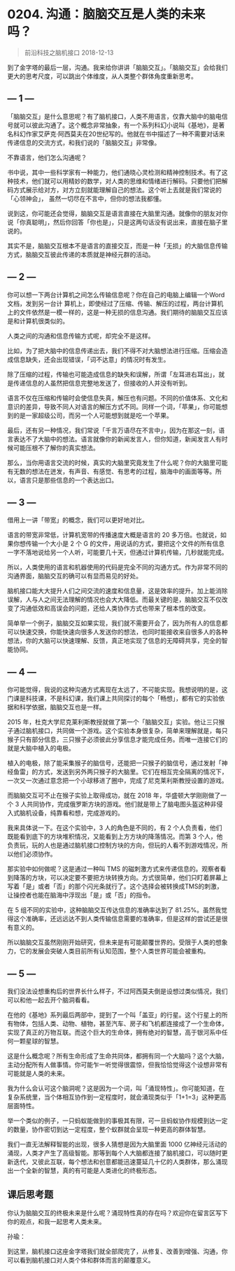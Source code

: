# 0204. 沟通：脑脑交互是人类的未来吗？
> 前沿科技之脑机接口
2018-12-13

到了金字塔的最后一层，沟通。我来给你讲讲「脑脑交互」。「脑脑交互」会给我们更大的思考尺度，可以跳出个体维度，从人类整个群体角度重新思考。

## — 1 —
「脑脑交互」是什么意思呢？有了脑机接口，人类不用语言，仅靠大脑中的脑电信号就可以彼此沟通了。这个概念非常抽象，有一个系列科幻小说叫《基地》，是著名科幻作家艾萨克·阿西莫夫在20世纪写的。他就在书中描述了一种不需要对话来传递信息的交流方式，和我们说的「脑脑交互」非常像。

不靠语言，他们怎么沟通呢？

书中说，其中一些科学家有一种能力，他们通晓心灵检测和精神控制技术。有了这种技术，他们就可以用精妙的数学，对人类的思维和情绪进行解码。只要他们把解码方式展示给对方，对方立刻就能理解自己的想法。这个听上去就是我们常说的「心领神会」， 虽然一切尽在不言中，但你的想法我都懂。

说到这，你可能还会觉得，脑脑交互是语言直接在大脑里沟通。就像你的朋友对你说「你真聪明」，然后你回答「你也是」，只是这两句话没有说出来，直接在脑子里说的。

其实不是，脑脑交互根本不是语言的直接交互，而是一种「无损」的大脑信息传输方式，脑脑交互彼此传递的本质就是神经元群的活动。

## — 2 —
你可以想一下两台计算机之间怎么传输信息呢？你在自己的电脑上编辑一个Word文档，发到另一台计 算机上，即使经过了压缩、传输、解压的过程，两台计算机上的文件依然是一模一样的，这是一种无损的信息沟通。我们期待的脑脑交互应该是和计算机很类似的。

人类之间的沟通和信息传输方式呢，却完全不是这样。

比如，为了把大脑中的信息传递出去，我们不得不对大脑想法进行压缩。压缩会造成信息缺失，还会出现错误，「词不达意」的情况时有发生。

除了压缩的过程，传输也可能造成信息的缺失和误解，所谓「左耳进右耳出」，就是传递信息的人虽然把信息完整地发送了，但接收的人并没有听到。

语言不仅在压缩和传输时会使信息失真，解压也有问题。不同的价值体系、文化和意识的差异，导致不同人对语言的解压方式不同。同样一个词，「苹果」，你可能想到的是一家超级公司，而另一个人可能想到就是吃一个苹果。

最后，还有另一种情况，我们常说「千言万语尽在不言中」，因为在那这一刻，语言表达不了大脑中的想法。语言就像你的新闻发言人，但你知道，新闻发言人有时候可能压根不了解你的真实想法。

那么，当你用语言交流的时候，真实的大脑里究竟发生了什么呢？你的大脑里可能有无数的想法在迸发，有声音、有感觉、有思考的过程，脑海中的画面等等。所以，语言只是那些信息的一个表达出口。

## — 3 —
借用上一讲「带宽」的概念，我们可以更好地对比。

语言的带宽非常低，计算机宽带的传播速度大概是语言的 20 多万倍。也就说，如果你想传输一个大小是 2 个 G 的文件，用说话的方式，要把这个文件的所有信息一字不落地说给另一个人听，可能要几十天，但通过计算机传输，几秒就能完成。

所以，人类使用的语言和机器使用的代码是完全不同的沟通方式。作为非常不同的沟通界面，脑脑交互的确可以有显而易见的好处。

脑机接口能大大提升人们之间交流的速度和信息量，这是效率的提升。加上能消除误解，人与人之间无法理解的情况也会大大降低。而最关键的是，脑脑交互不仅改变了沟通低效和高误会的问题，还给人类协作方式也带来了根本性的改变。

简单举一个例子，脑脑交互如果实现，我们就不需要开会了，因为所有人的信息都可以快速交换，你能快速向很多人发送你的想法，也同时能接收来自很多人的各种想法，你的大脑可以快速理解、反馈，真正地实现了信息的无障碍共享，完全的智能协同。

## — 4 —
你可能觉得，我说的这种沟通方式离现在太远了，不可能实现。我想说明的是，这门课是科技课，不是科幻课，我们课上共同探讨的每个「畅想」，都有它的实验依据和科学依据，脑脑交互也是一样。

2015 年，杜克大学尼克莱利斯教授就做了第一个「脑脑交互」实验。他让三只猴子通过脑机接口，共同做一个游戏。这个实验本身很复杂，简单来理解就是，每只猴子只有部分信息，三只猴子必须彼此分享信息才能完成任务。而唯一连接它们的就是大脑中植入的电极。

植入的电极，除了能采集猴子的脑信号，还能把一只猴子的脑信号，通过发射「神经鱼雷」的方式，发送到另外两只猴子的大脑里。它们在相互完全隔离的情况下，一次又一次通过意念把一个小球移进了圈中，完成了尼克莱利斯教授设置的游戏。

而脑脑交互可不止在猴子实验上取得成功，就在 2018 年，华盛顿大学刚刚做了一个 3 人共同协作，完成俄罗斯方块的游戏。他们就是带上了脑电图头盔这种非侵入式脑机设备，纯靠看和想，完成游戏的。

我来具体说一下。在这个实验中，3 人的角色是不同的，有 2 个人负责看，他们既能看到底下的方块堆积情况，又能看到上方方块的降落情况。而第 3 个人，他负责玩，玩的人也是通过脑机接口控制方块的方向，但玩的人看不到游戏情况，所以他们必须协作。

那实验中如何做呢？这是通过一种叫 TMS 的磁刺激方式来传递信息的。观察者看到降落的方块，可以决定要不要把方块转换方向。方式很简单，他们只盯着屏幕上写着「是」或者「否」的那个闪光条就行了。这个选择会被转换成TMS的刺激，让操控者也能在脑海中浮现出「是」或「否」的指令。

在 5 组不同的实验中，这种脑脑交互传达信息的准确率达到了 81.25%。虽然我觉得这个准确率，还远远达不到人类传输信息需要的准确率，但是这样的尝试还是很有意义的。

所以脑脑交互虽然刚刚开始研究，但未来是有可能颠覆世界的。受限于人类的想象力，它的发展会突破人类目前所有认知范围，整个人类世界可能会被重构。

## — 5 —
我们没法设想重构后的世界长什么样子，不过阿西莫夫倒是设想过类似情况，我们可以和他一起去开个脑洞看看。

在他的《基地》系列最后两部中，提到了一个叫「盖亚」的行星。这个行星上的所有物体，包括人类、动物、植物，甚至汽车、房子和飞机都连接成了一个生命体，实现了真正的万物互联。而这个巨大的生命体，拥有绝对的智慧，高于银河系中任何一颗星球的智慧。

这是什么概念呢？所有生命形成了生命共同体，都拥有同一个大脑吗？这个大脑，主动分配所有人做事情。你可能乍一听觉得很震惊，但我恰恰觉得这个设想非常有可能就是人类的未来。

我为什么会认可这个脑洞呢？这是因为一个词，叫「涌现特性」。你可能知道，在复杂系统里，当个体相互协作到一定程度时，就会涌现类似于「1+1=3」这种更高层面特性。

举一个类似的例子，一只蚂蚁能做到的事极其有限，可一旦蚂蚁协作规模到达一定的数量，协作密切到达一定程度，整个蚁群就会呈现一种更高的群体智慧。

我们一直无法解释智能的出现，很多人猜想是因为大脑里面 1000 亿神经元活动的涌现，人类才产生了高级智能。那等到每个人大脑都连接了脑机接口，可以随时更新迭代，又彼此互联，每个想法和创意都能迅速蔓延几十亿的人类群体，那么涌现出一个全新的智慧，真的有可能是人类进化的终极形态。

## 课后思考题
你认为脑脑交互的终极未来是什么呢？涌现特性真的存在吗？欢迎你在留言区写下你的观点，和我一起思考人类未来。

孙瑜：

到这里，脑机接口这座金字塔我们就全部爬完了，从修复、改善到增强、沟通，你可以看到脑机接口对人类个体和群体而言的颠覆意义。

